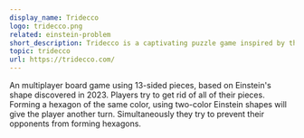 ```yaml
---
display_name: Tridecco
logo: tridecco.png
related: einstein-problem
short_description: Tridecco is a captivating puzzle game inspired by the 13-sided Einstein shape.
topic: tridecco
url: https://tridecco.com/
---
```


An multiplayer board game using 13-sided pieces, based on Einstein's shape discovered in 2023. Players try to get rid of all of their pieces. Forming a hexagon of the same color, using two-color Einstein shapes will give the player another turn. Simultaneously they try to prevent their opponents from forming hexagons.
